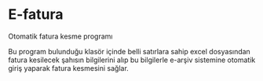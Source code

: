 # E-fatura
Otomatik fatura kesme programı

Bu program bulunduğu klasör içinde belli satırlara sahip excel dosyasından fatura kesilecek 
şahısın bilgilerini alıp bu bilgilerle e-arşiv sistemine otomatik giriş yaparak fatura kesmesini sağlar.
